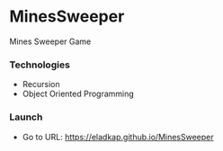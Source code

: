 # MinesSweeper
Mines Sweeper Game
### Technologies
- Recursion
- Object Oriented Programming
### Launch
- Go to URL: https://eladkap.github.io/MinesSweeper
